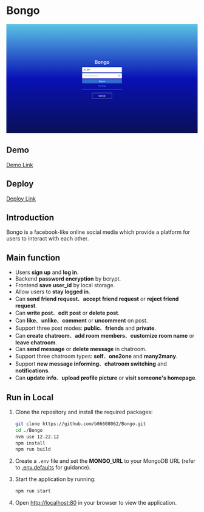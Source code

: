 # Bongo

![This is an image](./demo_image/01.png)

## Demo

[Demo Link](https://www.youtube.com/watch?v=i_phRIS7DYs)

## Deploy

[Deploy Link](https://bongo-bc6dee61a17f.herokuapp.com)

## Introduction

Bongo is a facebook-like online social media which provide a platform for users to interact with each other.

## Main function

- Users **sign up** and **log in**.
- Backend **password encryption** by bcrypt.
- Frontend **save user_id** by local storage.
- Allow users to **stay logged in**.
- Can **send friend request**、**accept friend request** or **reject friend request**.
- Can **write post**、**edit post** or **delete post**.
- Can **like**、**unlike**、**comment** or **uncomment** on post.
- Support three post modes: **public**、**friends** and **private**.
- Can **create chatroom**、**add room members**、**customize room name** or **leave chatroom**.
- Can **send message** or **delete message** in chatroom.
- Support three chatroom types: **self**、**one2one** and **many2many**.
- Support **new message informing**、**chatroom switching** and **notifications**.
- Can **update info**、**upload profile picture** or **visit someone's homepage**.

## **Run in Local**

1. Clone the repository and install the required packages:

   ```bash
   git clone https://github.com/b06608062/Bongo.git
   cd ./Bongo
   nvm use 12.22.12
   npm install
   npm run build
   ```

2. Create a `.env` file and set the **MONGO_URL** to your MongoDB URL (refer to [.env.defaults](https://github.com/b06608062/Bongo/blob/master/.env.defaults) for guidance).

3. Start the application by running:

   ```bash
   npm run start
   ```

4. Open [http://localhost:80](http://localhost:80) in your browser to view the application.
